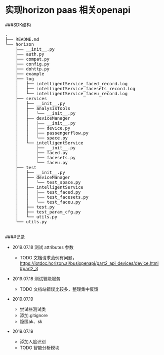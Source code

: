 # 实现horizon paas 相关openapi

###SDK结构
<pre>
.
├── README.md
└── horizon
    ├── __init__.py
    ├── auth.py
    ├── compat.py
    ├── config.py
    ├── dohttp.py
    ├── example
    ├── log
    │   ├── intelligentService_faced_record.log
    │   ├── intelligentService_facesets_record.log
    │   └── intelligentService_faceu_record.log
    ├── services
    │   ├── __init__.py
    │   ├── analysisTools
    │   │   └── __init__.py
    │   ├── deviceManager
    │   │   ├── __init__.py
    │   │   ├── device.py
    │   │   ├── passengerflow.py
    │   │   └── space.py
    │   └── intelligentService
    │       ├── __init__.py
    │       ├── faced.py
    │       ├── facesets.py
    │       └── faceu.py
    ├── test
    │   ├── __init__.py
    │   ├── deviceManager
    │   │   └── test_space.py
    │   ├── intelligentService
    │   │   ├── test_faced.py
    │   │   ├── test_facesets.py
    │   │   └── test_faceu.py
    │   ├── test.py
    │   ├── test_param_cfg.py
    │   └── utils.py
    └── utils.py

</pre>

####记录
- 2019.07.18 测试 attributes 参数
    - TODO 文档请求范例有问题，https://iotdoc.horizon.ai/busiopenapi/part2_api_devices/device.html#part2_3

- 2019.07.18 测试智能服务
    - TODO 文档站错误比较多，整理集中反馈
    
- 2019.07.19 
    - 尝试些测试类
    - 添加.gitignore
    - 隐匿ak、sk
    
- 2019.07.19 
    - 添加人脸识别
    - TODO 智能分析模块